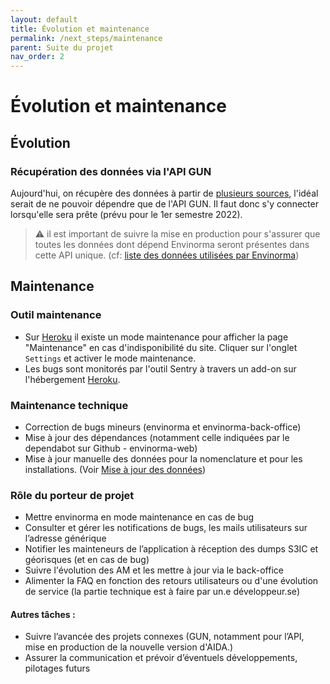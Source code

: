```yaml
---
layout: default
title: Évolution et maintenance
permalink: /next_steps/maintenance
parent: Suite du projet
nav_order: 2
---
```


# Évolution et maintenance

## Évolution
### Récupération des données via l'API GUN

Aujourd'hui, on récupère des données à partir de [plusieurs sources](https://github.com/Envinorma/exploration/blob/main/data_sources.md), l'idéal serait de ne pouvoir dépendre que de l'API GUN. Il faut donc s'y connecter lorsqu'elle sera prête (prévu pour le 1er semestre 2022).

> ⚠️ il est important de suivre la mise en production pour s'assurer que toutes les données dont dépend Envinorma seront présentes dans cette API unique. (cf: [liste des données utilisées par Envinorma](https://github.com/Envinorma/exploration/blob/main/data_sources.md))

## Maintenance
### Outil maintenance

- Sur [Heroku](https://dashboard.heroku.com/apps/envinorma/) il existe un mode maintenance pour afficher la page "Maintenance" en cas d'indisponibilité du site. Cliquer sur l'onglet `Settings` et activer le mode maintenance.
- Les bugs sont monitorés par l'outil Sentry à travers un add-on sur l'hébergement [Heroku](https://dashboard.heroku.com/apps/envinorma/).


### Maintenance technique
- Correction de bugs mineurs (envinorma et envinorma-back-office)
- Mise à jour des dépendances (notamment celle indiquées par le dependabot sur Github - envinorma-web)
- Mise à jour manuelle des données pour la nomenclature et pour les installations. (Voir [Mise à jour des données](/data))

### Rôle du porteur de projet
- Mettre envinorma en mode maintenance en cas de bug
- Consulter et gérer les notifications de bugs, les mails utilisateurs sur l’adresse générique
- Notifier les mainteneurs de l’application à réception des dumps S3IC et géorisques (et en cas de bug)
- Suivre l'évolution des AM et les mettre à jour via le back-office
- Alimenter la FAQ en fonction des retours utilisateurs ou d'une évolution de service (la partie technique est à faire par un.e développeur.se)

#### Autres tâches :
- Suivre l’avancée des projets connexes (GUN, notamment pour l’API, mise en production de la nouvelle version d'AIDA.)
- Assurer la communication et prévoir d’éventuels développements, pilotages futurs
